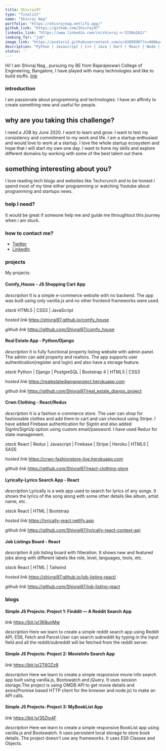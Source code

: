 ```yaml
---
title: Shivraj97
type: "finalist"
name: "Shivraj Nag"
portfolio: "https://shivrajnag.netlify.app/"
github_link: "https://github.com/Shivraj97"
linkedin_link: "https://www.linkedin.com/in/shivraj-n-5150a1b2/"
looking_for: "job"
image_link: "https://avatars2.githubusercontent.com/u/43899907?s=400&u=d89e1ffed677c321278fbc7a2ab8017053583046&v=4"
description: "Python | Javascript | C++ | Java | Dart | React | Node | Django | Flutter | Startup Enthusiast"
status: ''
---
```


Hi! I am Shivraj Nag , pursuing my BE from Rajarajeswari College of Engineering, Bangalore, I have played with many technologies and like to build stuffs. [link](https://github.com/Shivraj97)

### introduction

I am passionate about programming and technologies. I have an affinity to create something new and useful for people.

## why are you taking this challenge?

I need a JOB by June 2020.
I want to learn and grow. I want to test my consistency and commitment to my work and life.
I am a startup enthusiast and would love to work at a startup. I love the whole startup ecosystem and hope that i will start my own one day. I want to hone my skills and explore different domains by working with some of the best talent out there.

## something interesting about you?

I love reading tech blogs and websites like Techcrunch and to be honest i spend most of my time either programming or watching Youtube about programming and startups news.

### help I need?

It would be great if someone help me and guide me throughtout this journey when i am stuck.

### how to contact me?

- [Twitter](https://twitter.com/ShivrajNag1997)
- [LinkedIn](https://www.linkedin.com/in/shivraj-n-5150a1b2/)

### projects

My projects:

#### Comfy_House - JS Shopping Cart App

_description_ It is a simple e-commerce website with no backend. The app was built using only vanilla.js and no other frontend frameworks were used.

_stack_ HTML5 | CSS3 | JavaScript

_hosted link_ https://shivraj97.github.io/comfy_house

_github link_ https://github.com/Shivraj97/comfy_house

#### Real Estate App - Python/Django

_description_ It is fully functional property listing website with admin panel. The admin can add property and realtors. The app supports user authentication(register and login) and also have a storage feature.

_stack_ Python | Django | PostgreSQL | Bootstrap 4 | HTML5 | CSS3

_hosted link_ https://realestatedjangoproject.herokuapp.com

_github link_ https://github.com/Shivraj97/real_estate_django_project

#### Crwn Clothing - React/Redux

_description_ It is a fashion e-commerce store. The user can shop for fashionable clothes and add them to cart and can checkout using Stripe. I have added Firebase authentication for SignIn and also added SignIn/SignUp option using custom email/password. I have used Redux for state management.

_stack_ React | Redux | Javascript | Firebase | Stripe | Heroku | HTML5 | SASS

_hosted link_ https://crwn-fashionstore-live.herokuapp.com

_github link_ https://github.com/Shivraj97/react-clothing-store

#### Lyrically-Lyrics Search App - React

_description_ Lyrically is a web app used to search for lyrics of any songs. It shows the lyrics of the song along with some other details like album, artist name, etc.

_stack_ React | HTML | Bootstrap

_hosted link_ https://lyrically-react.netlify.app

_github link_ https://github.com/Shivraj97/lyrically-react-context-api

#### Job Listings Board - React

_description_ A job listing board with filteration. It shows new and featured jobs along with different labels like role, level, languages, tools, etc.

_stack_ React | HTML | Tailwind

_hosted link_ https://shivraj97.github.io/job-listing-react/

_github link_ https://github.com/Shivraj97/job-listing-react

### blogs

#### Simple JS Projects: Project 1: Finddit — A Reddit Search App

_link_ https://bit.ly/368unMw

_description_ Here we learn to create a simple reddit search app using Reddit API, ES6, Fetch and Parcel.User can search subreddit by typing in the input field and all the reddit/subreddit will be fetched from the reddit server.

#### Simple JS Projects: Project 2: MovieInfo Search App

_link_ https://bit.ly/2T6OZz8

_description_ Here we learn to create a simple responsive movie info search app built using vanilla.js, Bootswatch and jQuery. It uses session storage.The project is using OMDB API to get movie details and axios(Promise based HTTP client for the browser and node.js) to make an API calls.

#### Simple JS Projects: Project 3: MyBookList App

_link_ https://bit.ly/35Ztx4F

_description_ Here we learn to create a simple responsive BookList app using vanilla.js and Bootswatch. It uses persistent local storage to store book details. The project doesn't use any frameworks. It uses ES6 Classes and Objects.
